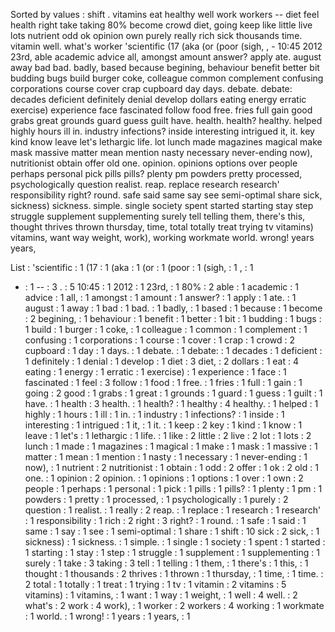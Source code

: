 Sorted by values :
shift . vitamins eat healthy well work workers -- diet feel health right take taking 80% become crowd diet, going keep like little live lots nutrient odd ok opinion own purely really rich sick thousands time. vitamin well. what's worker 'scientific (17 (aka (or (poor (sigh, , - 10:45 2012 23rd, able academic advice all, amongst amount answer? apply ate. august away bad bad. badly, based because begining, behaviour benefit better bit budding bugs build burger coke, colleague common complement confusing corporations course cover crap cupboard day days. debate. debate: decades deficient definitely denial develop dollars eating energy erratic exercise) experience face fascinated follow food free. fries full gain good grabs great grounds guard guess guilt have. health. health? healthy. helped highly hours ill in. industry infections? inside interesting intrigued it, it. key kind know leave let's lethargic life. lot lunch made magazines magical make mask massive matter mean mention nasty necessary never-ending now), nutritionist obtain offer old one. opinion. opinions options over people perhaps personal pick pills pills? plenty pm powders pretty processed, psychologically question realist. reap. replace research research' responsibility right? round. safe said same say see semi-optimal share sick, sickness) sickness. simple. single society spent started starting stay step struggle supplement supplementing surely tell telling them, there's this, thought thrives thrown thursday, time, total totally treat trying tv vitamins) vitamins, want way weight, work), working workmate world. wrong! years years, 

List :
'scientific : 1
(17 : 1
(aka : 1
(or : 1
(poor : 1
(sigh, : 1
, : 1
- : 1
-- : 3
. : 5
10:45 : 1
2012 : 1
23rd, : 1
80% : 2
able : 1
academic : 1
advice : 1
all, : 1
amongst : 1
amount : 1
answer? : 1
apply : 1
ate. : 1
august : 1
away : 1
bad : 1
bad. : 1
badly, : 1
based : 1
because : 1
become : 2
begining, : 1
behaviour : 1
benefit : 1
better : 1
bit : 1
budding : 1
bugs : 1
build : 1
burger : 1
coke, : 1
colleague : 1
common : 1
complement : 1
confusing : 1
corporations : 1
course : 1
cover : 1
crap : 1
crowd : 2
cupboard : 1
day : 1
days. : 1
debate. : 1
debate: : 1
decades : 1
deficient : 1
definitely : 1
denial : 1
develop : 1
diet : 3
diet, : 2
dollars : 1
eat : 4
eating : 1
energy : 1
erratic : 1
exercise) : 1
experience : 1
face : 1
fascinated : 1
feel : 3
follow : 1
food : 1
free. : 1
fries : 1
full : 1
gain : 1
going : 2
good : 1
grabs : 1
great : 1
grounds : 1
guard : 1
guess : 1
guilt : 1
have. : 1
health : 3
health. : 1
health? : 1
healthy : 4
healthy. : 1
helped : 1
highly : 1
hours : 1
ill : 1
in. : 1
industry : 1
infections? : 1
inside : 1
interesting : 1
intrigued : 1
it, : 1
it. : 1
keep : 2
key : 1
kind : 1
know : 1
leave : 1
let's : 1
lethargic : 1
life. : 1
like : 2
little : 2
live : 2
lot : 1
lots : 2
lunch : 1
made : 1
magazines : 1
magical : 1
make : 1
mask : 1
massive : 1
matter : 1
mean : 1
mention : 1
nasty : 1
necessary : 1
never-ending : 1
now), : 1
nutrient : 2
nutritionist : 1
obtain : 1
odd : 2
offer : 1
ok : 2
old : 1
one. : 1
opinion : 2
opinion. : 1
opinions : 1
options : 1
over : 1
own : 2
people : 1
perhaps : 1
personal : 1
pick : 1
pills : 1
pills? : 1
plenty : 1
pm : 1
powders : 1
pretty : 1
processed, : 1
psychologically : 1
purely : 2
question : 1
realist. : 1
really : 2
reap. : 1
replace : 1
research : 1
research' : 1
responsibility : 1
rich : 2
right : 3
right? : 1
round. : 1
safe : 1
said : 1
same : 1
say : 1
see : 1
semi-optimal : 1
share : 1
shift : 10
sick : 2
sick, : 1
sickness) : 1
sickness. : 1
simple. : 1
single : 1
society : 1
spent : 1
started : 1
starting : 1
stay : 1
step : 1
struggle : 1
supplement : 1
supplementing : 1
surely : 1
take : 3
taking : 3
tell : 1
telling : 1
them, : 1
there's : 1
this, : 1
thought : 1
thousands : 2
thrives : 1
thrown : 1
thursday, : 1
time, : 1
time. : 2
total : 1
totally : 1
treat : 1
trying : 1
tv : 1
vitamin : 2
vitamins : 5
vitamins) : 1
vitamins, : 1
want : 1
way : 1
weight, : 1
well : 4
well. : 2
what's : 2
work : 4
work), : 1
worker : 2
workers : 4
working : 1
workmate : 1
world. : 1
wrong! : 1
years : 1
years, : 1
